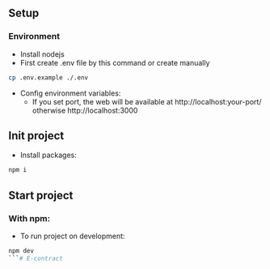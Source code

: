 ## Setup

### Environment

- Install nodejs
- First create .env file by this command or create manually

```bash
cp .env.example ./.env
```

- Config environment variables:
  - If you set port, the web will be available at http://localhost:your-port/ otherwise http://localhost:3000

## Init project

- Install packages:

```bash
npm i
```

## Start project

### With npm:

- To run project on development:

````bash
npm dev
```# E-contract
````
